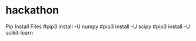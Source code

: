# hackathon

Pip Install Files
#pip3 install -U numpy
#pip3 install -U scipy
#pip3 install -U scikit-learn